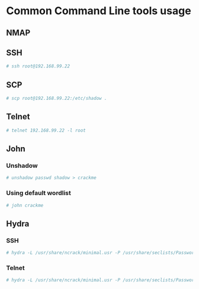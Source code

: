 # Common Command Line tools usage

## NMAP



## SSH
```bash
# ssh root@192.168.99.22
```

## SCP
```bash
# scp root@192.168.99.22:/etc/shadow .
````
## Telnet
```bash
# telnet 192.168.99.22 -l root
```
## John
### Unshadow
```bash
# unshadow passwd shadow > crackme
```

### Using default wordlist
```bash
# john crackme
```
## Hydra
### SSH
```bash
# hydra -L /usr/share/ncrack/minimal.usr -P /usr/share/seclists/Passwords/rockyou.txt 192.168.99.22 ssh
```

### Telnet
```bash
# hydra -L /usr/share/ncrack/minimal.usr -P /usr/share/seclists/Passwords/rockyou.txt telnet://192.168.99.22
```
